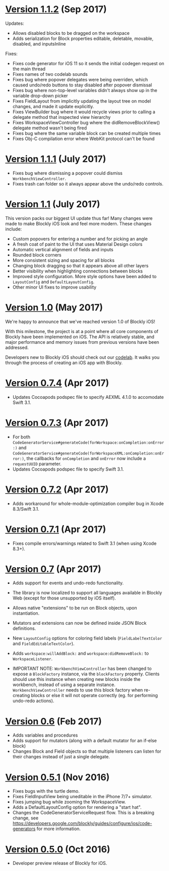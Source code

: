 # [Version 1.1.2](https://github.com/google/blockly-ios/tree/1.1.2) (Sep 2017)

Updates:
- Allows disabled blocks to be dragged on the workspace
- Adds serialization for Block properties editable, deletable, movable, disabled,
and inputsInline

Fixes:
- Fixes code generator for iOS 11 so it sends the initial codegen request on the
main thread
- Fixes names of two codelab sounds
- Fixes bug where popover delegates were being overriden, which caused undo/redo
buttons to stay disabled after popover dismissal
- Fixes bug where non-top-level variables didn't always show up in the variable
drop-down picker
- Fixes FieldLayout from implicitly updating the layout tree on model changes,
and made it update explicitly.
- Fixes ViewBuilder bug where it would recycle views prior to calling a delegate
method that inspected view hierarchy
- Fixes WorkspaceViewController bug where the didRemoveBlockView() delegate method
wasn't being fired
- Fixes bug where the same variable block can be created multiple times
- Fixes Obj-C compilation error where WebKit protocol can't be found

# [Version 1.1.1](https://github.com/google/blockly-ios/tree/1.1.1) (July 2017)

- Fixes bug where dismissing a popover could dismiss `WorkbenchViewController`.
- Fixes trash can folder so it always appear above the undo/redo controls.

# [Version 1.1](https://github.com/google/blockly-ios/tree/1.1) (July 2017)

This version packs our biggest UI update thus far! Many changes were made to make
Blockly iOS look and feel more modern. These changes include:
- Custom popovers for entering a number and for picking an angle
- A fresh coat of paint to the UI that uses Material Design colors
- Automatic vertical alignment of fields and inputs
- Rounded block corners
- More consistent sizing and spacing for all blocks
- Changing block dragging so that it appears above all other layers
- Better visibility when highlighting connections between blocks
- Improved style configuration. More style options have been added to
`LayoutConfig` and `DefaultLayoutConfig`.
- Other minor UI fixes to improve usability

# [Version 1.0](https://github.com/google/blockly-ios/tree/1.0.0) (May 2017)

We're happy to announce that we've reached version 1.0 of Blockly iOS!

With this milestone, the project is at a point where all core components of Blockly
have been implemented on iOS. The API is relatively stable, and major performance
and memory issues from previous versions have been addressed.

Developers new to Blockly iOS should check out our
[codelab](https://developers.google.com/blockly/codelab/ios).
It walks you through the process of creating an iOS app with Blockly.

# [Version 0.7.4](https://github.com/google/blockly-ios/tree/0.7.4) (Apr 2017)

- Updates Cocoapods podspec file to specify AEXML 4.1.0 to accomodate Swift 3.1.

# [Version 0.7.3](https://github.com/google/blockly-ios/tree/0.7.3) (Apr 2017)

- For both `CodeGeneratorService#generateCode(forWorkspace:onCompletion:onError:)` and
`CodeGeneratorService#generateCode(forWorkspaceXML:onCompletion:onError:)`,
the callbacks for `onCompletion` and `onError` now include a `requestUUID` parameter.
- Updates Cocoapods podspec file to specify Swift 3.1.

# [Version 0.7.2](https://github.com/google/blockly-ios/tree/0.7.2) (Apr 2017)

- Adds workaround for whole-module-optimization compiler bug in Xcode 8.3/Swift 3.1.

# [Version 0.7.1](https://github.com/google/blockly-ios/tree/0.7.1) (Apr 2017)

- Fixes compile errors/warnings related to Swift 3.1 (when using Xcode 8.3+).

# [Version 0.7](https://github.com/google/blockly-ios/tree/0.7) (Apr 2017)

- Adds support for events and undo-redo functionality.
- The library is now localized to support all languages available in Blockly
Web (except for those unsupported by iOS itself).
- Allows native "extensions" to be run on Block objects, upon instantiation.
- Mutators and extensions can now be defined inside JSON Block definitions.
- New `LayoutConfig` options for coloring field labels (`FieldLabelTextColor` and
`FieldEditableTextColor`).
- Adds `workspace:willAddBlock:` and `workspace:didRemoveBlock:` to `WorkspaceListener`.

- IMPORTANT NOTE: `WorkbenchViewController` has been changed to expose a `BlockFactory`
instance, via the `blockFactory` property. Clients should use this instance when
creating new blocks inside the workbench, instead of using a separate instance.
`WorkbenchViewController` needs to use this block factory when re-creating blocks
or else it will not operate correctly (eg. for performing undo-redo actions).

# [Version 0.6](https://github.com/google/blockly-ios/tree/0.6) (Feb 2017)

- Adds variables and procedures
- Adds support for mutators (along with a default mutator for an if-else block)
- Changes Block and Field objects so that multiple listeners can listen for their changes
instead of just a single delegate.

# [Version 0.5.1](https://github.com/google/blockly-ios/tree/0.5.1) (Nov 2016)

- Fixes bugs with the turtle demo.
- Fixes FieldInputView being uneditable in the iPhone 7/7+ simulator.
- Fixes jumping bug while zooming the WorkspaceView.
- Adds a DefaultLayoutConfig option for rendering a "start hat".
- Changes the CodeGeneratorServiceRequest flow. This is a breaking change, see
  https://developers.google.com/blockly/guides/configure/ios/code-generators for more information.


# [Version 0.5.0](https://github.com/google/blockly-ios/tree/0.5.0) (Oct 2016)

- Developer preview release of Blockly for iOS.
